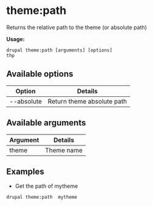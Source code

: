 # theme:path
Returns the relative path to the theme (or absolute path)

**Usage:**
```
drupal theme:path [arguments] [options]
thp
```

## Available options
Option | Details
-------|-------------
--absolute | Return theme absolute path

## Available arguments
Argument | Details
---------|-------------
theme | Theme name

## Examples
* Get the path of mytheme
```
drupal theme:path  mytheme
```
